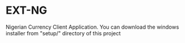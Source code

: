 # EXT-NG
Nigerian Currency Client Application.
You can download the windows installer from "setup/" directory of this project
